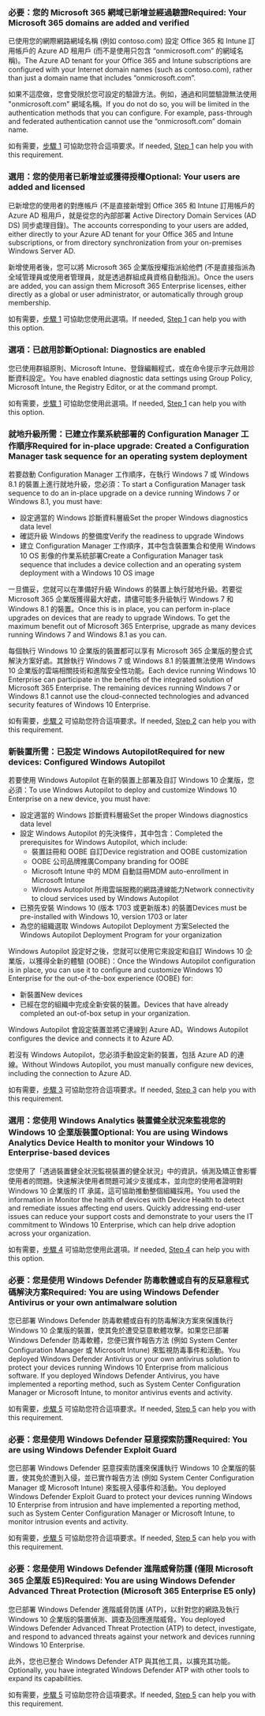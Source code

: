 <a name="crit-windows10-step1"></a>
### <a name="required-your-microsoft-365-domains-are-added-and-verified"></a><span data-ttu-id="cb50c-101">必要：您的 Microsoft 365 網域已新增並經過驗證</span><span class="sxs-lookup"><span data-stu-id="cb50c-101">Required: Your Microsoft 365 domains are added and verified</span></span>

<span data-ttu-id="cb50c-102">已使用您的網際網路網域名稱 (例如 contoso.com) 設定 Office 365 和 Intune 訂用帳戶的 Azure AD 租用戶 (而不是使用只包含 “onmicrosoft.com” 的網域名稱)。</span><span class="sxs-lookup"><span data-stu-id="cb50c-102">The Azure AD tenant for your Office 365 and Intune subscriptions are configured with your Internet domain names (such as contoso.com), rather than just a domain name that includes “onmicrosoft.com”.</span></span> 

<span data-ttu-id="cb50c-p101">如果不這麼做，您會受限於您可設定的驗證方法。例如，通過和同盟驗證無法使用 "onmicrosoft.com" 網域名稱。</span><span class="sxs-lookup"><span data-stu-id="cb50c-p101">If you do not do so, you will be limited in the authentication methods that you can configure. For example, pass-through and federated authentication cannot use the “onmicrosoft.com”  domain name.</span></span>

<span data-ttu-id="cb50c-105">如有需要，[步驟 1](../windows10-prepare-your-org.md) 可協助您符合這項要求。</span><span class="sxs-lookup"><span data-stu-id="cb50c-105">If needed, [Step 1](../windows10-prepare-your-org.md) can help you with this requirement.</span></span>

### <a name="optional-your-users-are-added-and-licensed"></a><span data-ttu-id="cb50c-106">選用：您的使用者已新增並或獲得授權</span><span class="sxs-lookup"><span data-stu-id="cb50c-106">Optional: Your users are added and licensed</span></span>

<span data-ttu-id="cb50c-107">已新增您的使用者的對應帳戶 (不是直接新增到 Office 365 和 Intune 訂用帳戶的 Azure AD 租用戶，就是從您的內部部署 Active Directory Domain Services (AD DS) 同步處理目錄)。</span><span class="sxs-lookup"><span data-stu-id="cb50c-107">The accounts corresponding to your users are added, either directly to your Azure AD tenant for your Office 365 and Intune subscriptions, or from directory synchronization from your on-premises Windows Server AD.</span></span>

<span data-ttu-id="cb50c-108">新增使用者後，您可以將 Microsoft 365 企業版授權指派給他們 (不是直接指派為全域管理員或使用者管理員，就是透過群組成員資格自動指派)。</span><span class="sxs-lookup"><span data-stu-id="cb50c-108">Once the users are added, you can assign them Microsoft 365 Enterprise licenses, either directly as a global or user administrator, or automatically through group membership.</span></span>

<span data-ttu-id="cb50c-109">如有需要，[步驟 1](../windows10-prepare-your-org.md) 可協助您使用此選項。</span><span class="sxs-lookup"><span data-stu-id="cb50c-109">If needed, [Step 1](../windows10-prepare-your-org.md) can help you with this option.</span></span>

### <a name="optional-diagnostics-are-enabled"></a><span data-ttu-id="cb50c-110">選項：已啟用診斷</span><span class="sxs-lookup"><span data-stu-id="cb50c-110">Optional: Diagnostics are enabled</span></span>

<span data-ttu-id="cb50c-111">您已使用群組原則、Microsoft Intune、登錄編輯程式，或在命令提示字元啟用診斷資料設定。</span><span class="sxs-lookup"><span data-stu-id="cb50c-111">You have enabled diagnostic data settings using Group Policy, Microsoft Intune, the Registry Editor, or at the command prompt.</span></span>

<span data-ttu-id="cb50c-112">如有需要，[步驟 1](../windows10-prepare-your-org.md) 可協助您使用此選項。</span><span class="sxs-lookup"><span data-stu-id="cb50c-112">If needed, [Step 1](../windows10-prepare-your-org.md) can help you with this option.</span></span>

<a name="crit-windows10-step2"></a>
### <a name="required-for-in-place-upgrade-created-a-configuration-manager-task-sequence-for-an-operating-system-deployment"></a><span data-ttu-id="cb50c-113">就地升級所需：已建立作業系統部署的 Configuration Manager 工作順序</span><span class="sxs-lookup"><span data-stu-id="cb50c-113">Required for in-place upgrade: Created a Configuration Manager task sequence for an operating system deployment</span></span>

<span data-ttu-id="cb50c-114">若要啟動 Configuration Manager 工作順序，在執行 Windows 7 或 Windows 8.1 的裝置上進行就地升級，您必須：</span><span class="sxs-lookup"><span data-stu-id="cb50c-114">To start a Configuration Manager task sequence to do an in-place upgrade on a device running Windows 7 or Windows 8.1, you must have:</span></span>

- <span data-ttu-id="cb50c-115">設定適當的 Windows 診斷資料層級</span><span class="sxs-lookup"><span data-stu-id="cb50c-115">Set the proper Windows diagnostics data level</span></span>
- <span data-ttu-id="cb50c-116">確認升級 Windows 的整備度</span><span class="sxs-lookup"><span data-stu-id="cb50c-116">Verify the readiness to upgrade Windows</span></span>
- <span data-ttu-id="cb50c-117">建立 Configuration Manager 工作順序，其中包含裝置集合和使用 Windows 10 OS 影像的作業系統部署</span><span class="sxs-lookup"><span data-stu-id="cb50c-117">Create a Configuration Manager task sequence that includes a device collection and an operating system deployment with a Windows 10 OS image</span></span>

<span data-ttu-id="cb50c-p102">一旦備妥，您就可以在準備好升級 Windows 的裝置上執行就地升級。若要從 Microsoft 365 企業版獲得最大好處，請儘可能多升級執行 Windows 7 和 Windows 8.1 的裝置。</span><span class="sxs-lookup"><span data-stu-id="cb50c-p102">Once this is in place, you can perform in-place upgrades on devices that are ready to upgrade Windows. To get the maximum benefit out of Microsoft 365 Enterprise, upgrade as many devices running Windows 7 and Windows 8.1 as you can.</span></span> 

<span data-ttu-id="cb50c-p103">每個執行 Windows 10 企業版的裝置都可以享有 Microsoft 365 企業版的整合式解決方案好處。其餘執行 Windows 7 或 Windows 8.1 的裝置無法使用 Windows 10 企業版的雲端相關技術和進階安全性功能。</span><span class="sxs-lookup"><span data-stu-id="cb50c-p103">Each device running Windows 10 Enterprise can participate in the benefits of the integrated solution of Microsoft 365 Enterprise. The remaining devices running Windows 7 or Windows 8.1 cannot use the cloud-connected technologies and advanced security features of Windows 10 Enterprise.</span></span>

<span data-ttu-id="cb50c-122">如有需要，[步驟 2](../windows10-deploy-inplaceupgrade.md) 可協助您符合這項要求。</span><span class="sxs-lookup"><span data-stu-id="cb50c-122">If needed, [Step 2](../windows10-deploy-inplaceupgrade.md) can help you with this requirement.</span></span>

<a name="crit-windows10-step3"></a>
### <a name="required-for-new-devices-configured-windows-autopilot"></a><span data-ttu-id="cb50c-123">新裝置所需：已設定 Windows Autopilot</span><span class="sxs-lookup"><span data-stu-id="cb50c-123">Required for new devices: Configured Windows Autopilot</span></span>

<span data-ttu-id="cb50c-124">若要使用 Windows Autopilot 在新的裝置上部署及自訂 Windows 10 企業版，您必須：</span><span class="sxs-lookup"><span data-stu-id="cb50c-124">To use Windows Autopilot to deploy and customize Windows 10 Enterprise on a new device, you must have:</span></span>

- <span data-ttu-id="cb50c-125">設定適當的 Windows 診斷資料層級</span><span class="sxs-lookup"><span data-stu-id="cb50c-125">Set the proper Windows diagnostics data level</span></span>
- <span data-ttu-id="cb50c-126">設定 Windows Autopilot 的先決條件，其中包含：</span><span class="sxs-lookup"><span data-stu-id="cb50c-126">Completed the prerequisites for Windows Autopilot, which include:</span></span>
   - <span data-ttu-id="cb50c-127">裝置註冊和 OOBE 自訂</span><span class="sxs-lookup"><span data-stu-id="cb50c-127">Device registration and OOBE customization</span></span>
   - <span data-ttu-id="cb50c-128">OOBE 公司品牌推廣</span><span class="sxs-lookup"><span data-stu-id="cb50c-128">Company branding for OOBE</span></span>
   - <span data-ttu-id="cb50c-129">Microsoft Intune 中的 MDM 自動註冊</span><span class="sxs-lookup"><span data-stu-id="cb50c-129">MDM auto-enrollment in Microsoft Intune</span></span>
   - <span data-ttu-id="cb50c-130">Windows Autopilot 所用雲端服務的網路連線能力</span><span class="sxs-lookup"><span data-stu-id="cb50c-130">Network connectivity to cloud services used by Windows Autopilot</span></span>
- <span data-ttu-id="cb50c-131">已預先安裝 Windows 10 (版本 1703 或更新版本) 的裝置</span><span class="sxs-lookup"><span data-stu-id="cb50c-131">Devices must be pre-installed with Windows 10, version 1703 or later</span></span>
- <span data-ttu-id="cb50c-132">為您的組織選取 Windows Autopilot Deployment 方案</span><span class="sxs-lookup"><span data-stu-id="cb50c-132">Selected the Windows Autopilot Deployment Program for your organization</span></span>

<span data-ttu-id="cb50c-133">Windows Autopilot 設定好之後，您就可以使用它來設定和自訂 Windows 10 企業版，以獲得全新的體驗 (OOBE)：</span><span class="sxs-lookup"><span data-stu-id="cb50c-133">Once the Windows Autopilot configuration is in place, you can use it to configure and customize Windows 10 Enterprise for the out-of-the-box experience (OOBE) for:</span></span>

- <span data-ttu-id="cb50c-134">新裝置</span><span class="sxs-lookup"><span data-stu-id="cb50c-134">New devices</span></span>
- <span data-ttu-id="cb50c-135">已經在您的組織中完成全新安裝的裝置。</span><span class="sxs-lookup"><span data-stu-id="cb50c-135">Devices that have already completed an out-of-box setup in your organization.</span></span> 

<span data-ttu-id="cb50c-136">Windows Autopilot 會設定裝置並將它連線到 Azure AD。</span><span class="sxs-lookup"><span data-stu-id="cb50c-136">Windows Autopilot configures the device and connects it to Azure AD.</span></span>

<span data-ttu-id="cb50c-137">若沒有 Windows Autopilot，您必須手動設定新的裝置，包括 Azure AD 的連線。</span><span class="sxs-lookup"><span data-stu-id="cb50c-137">Without Windows Autopilot, you must manually configure new devices, including the connection to Azure AD.</span></span>

<span data-ttu-id="cb50c-138">如有需要，[步驟 3](../windows10-deploy-autopilot.md) 可協助您符合這項要求。</span><span class="sxs-lookup"><span data-stu-id="cb50c-138">If needed, [Step 3](../windows10-deploy-autopilot.md) can help you with this requirement.</span></span>

<a name="crit-windows10-step4"></a>
### <a name="optional-you-are-using-windows-analytics-device-health-to-monitor-your-windows-10-enterprise-based-devices"></a><span data-ttu-id="cb50c-139">選用：您使用 Windows Analytics 裝置健全狀況來監視您的 Windows 10 企業版裝置</span><span class="sxs-lookup"><span data-stu-id="cb50c-139">Optional: You are using Windows Analytics Device Health to monitor your Windows 10 Enterprise-based devices</span></span>

<span data-ttu-id="cb50c-p104">您使用了「透過裝置健全狀況監視裝置的健全狀況」中的資訊，偵測及矯正會影響使用者的問題。快速解決使用者問題可減少支援成本，並向您的使用者證明對 Windows 10 企業版的 IT 承諾，這可協助推動整個組織採用。</span><span class="sxs-lookup"><span data-stu-id="cb50c-p104">You used the information in Monitor the health of devices with Device Health to detect and remediate issues affecting end users. Quickly addressing end-user issues can reduce your support costs and demonstrate to your users the IT commitment to Windows 10 Enterprise, which can help drive adoption across your organization.</span></span> 

<span data-ttu-id="cb50c-142">如有需要，[步驟 4](../windows10-enable-windows-analytics.md) 可協助您使用此選項。</span><span class="sxs-lookup"><span data-stu-id="cb50c-142">If needed, [Step 4](../windows10-enable-windows-analytics.md) can help you with this option.</span></span>

<a name="crit-windows10-step5a"></a>
### <a name="required-you-are-using-windows-defender-antivirus-or-your-own-antimalware-solution"></a><span data-ttu-id="cb50c-143">必要：您是使用 Windows Defender 防毒軟體或自有的反惡意程式碼解決方案</span><span class="sxs-lookup"><span data-stu-id="cb50c-143">Required: You are using Windows Defender Antivirus or your own antimalware solution</span></span>

<span data-ttu-id="cb50c-p105">您已部署 Windows Defender 防毒軟體或自有的防毒解決方案來保護執行 Windows 10 企業版的裝置，使其免於遭受惡意軟體攻擊。如果您已部署 Windows Defender 防毒軟體，您便已實作報告方法 (例如 System Center Configuration Manager 或 Microsoft Intune) 來監視防毒事件和活動。</span><span class="sxs-lookup"><span data-stu-id="cb50c-p105">You deployed Windows Defender Antivirus or your own antivirus solution to protect your devices running Windows 10 Enterprise from malicious software. If you deployed Windows Defender Antivirus, you have implemented a reporting method, such as System Center Configuration Manager or Microsoft Intune, to monitor antivirus events and activity.</span></span>

<span data-ttu-id="cb50c-146">如有需要，[步驟 5](../windows10-enable-security-features.md#windows10-sec-av) 可協助您符合這項要求。</span><span class="sxs-lookup"><span data-stu-id="cb50c-146">If needed, [Step 5](../windows10-enable-security-features.md#windows10-sec-av) can help you with this requirement.</span></span>

<a name="crit-windows10-step5b"></a>
### <a name="required-you-are-using-windows-defender-exploit-guard"></a><span data-ttu-id="cb50c-147">必要：您是使用 Windows Defender 惡意探索防護</span><span class="sxs-lookup"><span data-stu-id="cb50c-147">Required: You are using Windows Defender Exploit Guard</span></span>

<span data-ttu-id="cb50c-148">您已部署 Windows Defender 惡意探索防護來保護執行 Windows 10 企業版的裝置，使其免於遭到入侵，並已實作報告方法 (例如 System Center Configuration Manager 或 Microsoft Intune) 來監視入侵事件和活動。</span><span class="sxs-lookup"><span data-stu-id="cb50c-148">You deployed Windows Defender Exploit Guard to protect your devices running Windows 10 Enterprise from intrusion and have implemented a reporting method, such as System Center Configuration Manager or Microsoft Intune, to monitor intrusion events and activity.</span></span>

<span data-ttu-id="cb50c-149">如有需要，[步驟 5](../windows10-enable-security-features.md#windows10-sec-eg) 可協助您符合這項要求。</span><span class="sxs-lookup"><span data-stu-id="cb50c-149">If needed, [Step 5](../windows10-enable-security-features.md#windows10-sec-eg) can help you with this requirement.</span></span>

<a name="crit-windows10-step5c"></a>
### <a name="required-you-are-using-windows-defender-advanced-threat-protection-microsoft-365-enterprise-e5-only"></a><span data-ttu-id="cb50c-150">必要：您是使用 Windows Defender 進階威脅防護 (僅限 Microsoft 365 企業版 E5)</span><span class="sxs-lookup"><span data-stu-id="cb50c-150">Required: You are using Windows Defender Advanced Threat Protection (Microsoft 365 Enterprise E5 only)</span></span>

<span data-ttu-id="cb50c-151">您已部署 Windows Defender 進階威脅防護 (ATP)，以針對您的網路及執行 Windows 10 企業版的裝置偵測、調查及回應進階威脅。</span><span class="sxs-lookup"><span data-stu-id="cb50c-151">You deployed Windows Defender Advanced Threat Protection (ATP) to detect, investigate, and respond to advanced threats against your network and devices running Windows 10 Enterprise.</span></span> 

<span data-ttu-id="cb50c-152">此外，您也已整合 Windows Defender ATP 與其他工具，以擴充其功能。</span><span class="sxs-lookup"><span data-stu-id="cb50c-152">Optionally, you have integrated Windows Defender ATP with other tools to expand its capabilities.</span></span>

<span data-ttu-id="cb50c-153">如有需要，[步驟 5](../windows10-enable-security-features.md#windows10-sec-atp) 可協助您符合這項要求。</span><span class="sxs-lookup"><span data-stu-id="cb50c-153">If needed, [Step 5](../windows10-enable-security-features.md#windows10-sec-atp) can help you with this requirement.</span></span>

